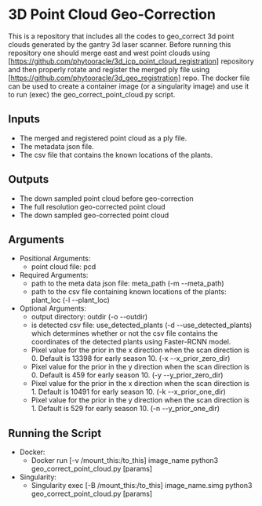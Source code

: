 # 3D Point Cloud Geo-Correction
This is a repository that includes all the codes to geo_correct 3d point clouds generated by the gantry 3d laser scanner. Before running this repository one should merge east and west point clouds using [https://github.com/phytooracle/3d_icp_point_cloud_registration] repository and then properly rotate and register the merged ply file using [https://github.com/phytooracle/3d_geo_registration] repo. The docker file can be used to create a container image (or a singularity image) and use it to run (exec) the geo_correct_point_cloud.py script. 

## Inputs

* The merged and registered point cloud as a ply file.
* The metadata json file.
* The csv file that contains the known locations of the plants.

## Outputs

* The down sampled point cloud before geo-correction
* The full resolution geo-corrected point cloud 
* The down sampled geo-corrected point cloud

## Arguments

* Positional Arguments:
    * point cloud file: pcd
* Required Arguments:
    * path to the meta data json file: meta_path (-m --meta_path)
    * path to the csv file containing known locations of the plants: plant_loc (-l --plant_loc)
* Optional Arguments:
    * output directory: outdir (-o --outdir)
    * is detected csv file: use_detected_plants (-d --use_detected_plants) which determines whether or not the csv file contains the coordinates of the detected plants using Faster-RCNN model. 
    * Pixel value for the prior in the x direction when the scan direction is 0. Default is 13398 for early season 10. (-x --x_prior_zero_dir)
    * Pixel value for the prior in the y direction when the scan direction is 0. Default is 459 for early season 10. (-y --y_prior_zero_dir)
    * Pixel value for the prior in the x direction when the scan direction is 1. Default is 10491 for early season 10. (-k --x_prior_one_dir)
    * Pixel value for the prior in the y direction when the scan direction is 1. Default is 529 for early season 10. (-n --y_prior_one_dir)


## Running the Script

* Docker:
    * Docker run \[-v /mount_this:/to_this\] image_name python3 geo_correct_point_cloud.py \[params\]
* Singularity:
    * Singularity exec \[-B /mount_this:/to_this\] image_name.simg python3 geo_correct_point_cloud.py \[params\]
